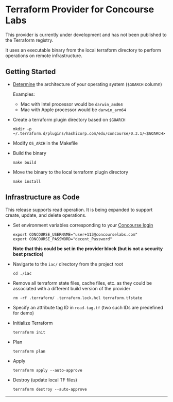 # Terraform Provider for Concourse Labs

This provider is currently under development and has not been published to the Terraform registry.

It uses an executable binary from the local terraform directory to perform operations on remote infrastructure.

## Getting Started

+ [Determine][1] the architecture of your operating system (`$GOARCH` column)

  Examples:

  + Mac with Intel processor would be `darwin_amd64`
  + Mac with Apple processor would be `darwin_arm64`

+ Create a terraform plugin directory based on `$GOARCH`

  `mkdir -p ~/.terraform.d/plugins/hashicorp.com/edu/concourse/0.3.1/<$GOARCH>`

+ Modify `OS_ARCH` in the Makefile


+ Build the binary

  `make build`

+ Move the binary to the local terraform plugin directory

  `make install`

## Infrastructure as Code

This release supports read operation. It is being expanded to support create, update, and delete operations.

+ Set environment variables corresponding to your [Concourse login][2]

  ```
  export CONCOURSE_USERNAME="user+113@concourselabs.com"
  export CONCOURSE_PASSWORD="decent_Password"
  ```

  **Note that this could be set in the provider block (but is not a security best practice)**

+ Navigarte to the `iac/` directory from the project root

  `cd ./iac`

+ Remove all terraform state files, cache files, etc. as they could be associated with a different build version of the provider

  `rm -rf .terraform/ .terraform.lock.hcl terraform.tfstate`

+ Specify an attribute tag ID in `read-tag.tf` (two such IDs are predefined for demo)

+ Initialize Terraform

  `terraform init`

+ Plan

  `terraform plan`

+ Apply

  `terraform apply --auto-approve`

+ Destroy (update local TF files)

  `terraform destroy --auto-approve`

---

[1]: https://go.dev/doc/install/source#environment
[2]: https://prod.concourselabs.io/
